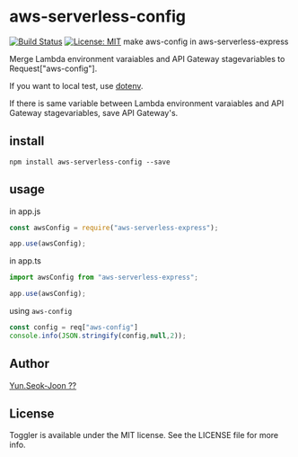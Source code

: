 # aws-serverless-config

[![Build Status](https://travis-ci.org/DevStarSJ/aws-serverless-config.svg?branch=master)](https://travis-ci.org/DevStarSJ/aws-serverless-config)
[![License: MIT](https://img.shields.io/badge/license-MIT-blue.svg?style=flat)](https://github.com/DevStarSJ/aws-serverless-config/blob/master/LICENSE)
make aws-config in aws-serverless-express

Merge Lambda environment varaiables and API Gateway stagevariables to Request["aws-config"].

If you want to local test, use [dotenv](https://www.npmjs.com/package/dotenv).

If there is same variable between Lambda environment varaiables and API Gateway stagevariables, save API Gateway's.


## install

```
npm install aws-serverless-config --save
```

## usage

in app.js

```JavaScript
const awsConfig = require("aws-serverless-express");

app.use(awsConfig);
```

in app.ts
```TypeScript
import awsConfig from "aws-serverless-express";

app.use(awsConfig);
```

using `aws-config`
```JavaScript
const config = req["aws-config"]
console.info(JSON.stringify(config,null,2));
```

## Author
[Yun.Seok-Joon ??](http://DevStarSJ.github.io)

## License
Toggler is available under the MIT license. See the LICENSE file for more info.